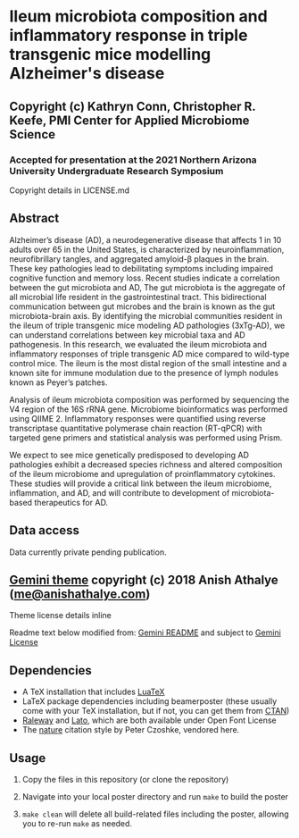 # Ileum microbiota composition and inflammatory response in triple transgenic mice modelling Alzheimer's disease
## Copyright (c) Kathryn Conn, Christopher R. Keefe, PMI Center for Applied Microbiome Science
### Accepted for presentation at the 2021 Northern Arizona University Undergraduate Research Symposium

Copyright details in LICENSE.md

## Abstract

Alzheimer’s disease (AD), a neurodegenerative disease that affects 1 in 10 adults over 65 in the United States, is characterized by neuroinflammation, neurofibrillary tangles, and aggregated amyloid-β plaques in the brain. These key pathologies lead to debilitating symptoms including impaired cognitive function and memory loss. Recent studies indicate a correlation between the gut microbiota and AD, The gut microbiota is the aggregate of all microbial life resident in the gastrointestinal tract. This bidirectional communication between gut microbes and the brain is known as the gut microbiota-brain axis. By identifying the microbial communities resident in the ileum of triple transgenic mice modeling AD pathologies (3xTg-AD), we can understand correlations between key microbial taxa and AD pathogenesis. In this research, we evaluated the ileum microbiota and inflammatory responses of triple transgenic AD mice compared to wild-type control mice. The ileum is the most distal region of the small intestine and a known site for immune modulation due to the presence of lymph nodules known as Peyer’s patches. 

Analysis of ileum microbiota  composition was performed by sequencing the V4 region of the 16S rRNA gene. Microbiome bioinformatics was performed using QIIME 2. Inflammatory responses were quantified using reverse transcriptase quantitative polymerase chain reaction (RT-qPCR) with targeted gene primers and statistical analysis was performed using Prism. 

We expect to see mice genetically predisposed to developing AD pathologies exhibit a decreased species richness and altered composition of the ileum microbiome and upregulation of proinflammatory cytokines. These studies will provide a critical link between the ileum microbiome, inflammation, and AD, and will contribute to development of microbiota-based therapeutics for AD.

## Data access
Data currently private pending publication.

## [Gemini theme] copyright (c) 2018 Anish Athalye (me@anishathalye.com)
Theme license details inline

Readme text below modified from: [Gemini README] and subject to [Gemini License]

## Dependencies

* A TeX installation that includes [LuaTeX]
* LaTeX package dependencies including beamerposter (these usually come with
  your TeX installation, but if not, you can get them from [CTAN])
* [Raleway] and [Lato], which are both available under Open Font License
* The [nature] citation style by Peter Czoshke, vendored here.

## Usage

1. Copy the files in this repository (or clone the repository)

1. Navigate into your local poster directory and run `make` to build the poster

1. `make clean` will delete all build-related files including the poster, allowing you to re-run `make` as needed.


[Gemini theme]: https://github.com/anishathalye/gemini
[beamerposter]: https://github.com/deselaers/latex-beamerposter
[LuaTeX]: http://www.luatex.org/
[CTAN]: https://ctan.org/
[Raleway]: https://www.fontsquirrel.com/fonts/raleway
[Lato]: https://www.fontsquirrel.com/fonts/lato
[Gemini README]: https://github.com/anishathalye/gemini/blob/master/README.md
[Gemini License]: https://github.com/anishathalye/gemini/blob/master/LICENSE.md
[nature]: https://www.ctan.org/tex-archive/macros/latex/contrib/nature